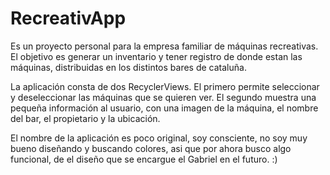 # RecreativApp

Es un proyecto personal para la empresa familiar de máquinas recreativas. El objetivo es generar un inventario y tener registro de donde estan las máquinas, distribuidas en los distintos bares de cataluña. 

La aplicación consta de dos RecyclerViews. El primero permite seleccionar y deseleccionar las máquinas que se quieren ver. El segundo muestra una pequeña información al usuario, con una imagen de la máquina, el nombre del bar, el propietario y la ubicación.

El nombre de la aplicación es poco original,  soy consciente, no soy  muy bueno diseñando y buscando colores, asi que por ahora busco algo funcional, de el diseño que se encargue el  Gabriel en el futuro. :)
